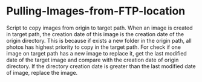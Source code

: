 # Pulling-Images-from-FTP-location
Script to copy images from origin to target path.  When an image is created in target path, the creation date of this image is the creation date of the origin directory. This is because if exists a new folder in the origin path, all photos has highest priority to copy in the target path.  For check if one image on target path has a new image to replace it, get the last modified date of the target image and compare with the creation date of origin directory. If the directory creation date is greater than the last modified date of image, replace the image.
